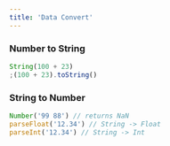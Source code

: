 ```yaml
---
title: 'Data Convert'
---
```


### Number to String

```js
String(100 + 23)
;(100 + 23).toString()
```

### String to Number

```js
Number('99 88') // returns NaN
parseFloat('12.34') // String -> Float
parseInt('12.34') // String -> Int
```
